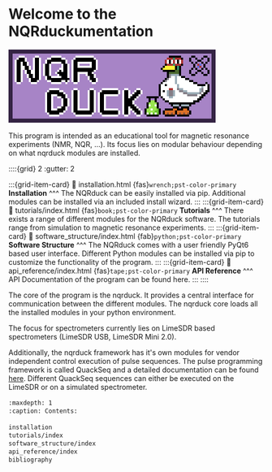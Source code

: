 # Welcome to the NQRduckumentation

<img src="_static/Logo_full.png" alt="NQRduck Logo" class="center">
<br>

This program is intended as an educational tool for magnetic resonance experiments (NMR, NQR, ...). Its focus lies on modular behaviour depending on what nqrduck modules are installed.

::::{grid} 2
:gutter: 2

:::{grid-item-card}
:link: installation.html
{fas}`wrench;pst-color-primary`  **Installation**
^^^
The NQRduck can be easily installed via pip. Additional modules can be installed via an included install wizard.
:::
:::{grid-item-card}
:link: tutorials/index.html
{fas}`book;pst-color-primary`  **Tutorials**
^^^
There exists a range of different modules for the NQRduck software. The tutorials range from simulation to magnetic resonance experiments.
:::
:::{grid-item-card}
:link: software_structure/index.html
{fab}`python;pst-color-primary`  **Software Structure**
^^^
The NQRduck comes with a user friendly PyQt6 based user interface. Different Python modules can be installed via pip to customize the functionality of the program.
:::
:::{grid-item-card}
:link: api_reference/index.html
{fas}`tape;pst-color-primary`  **API Reference**
^^^
API Documentation of the program can be found here.
:::
::::

The core of the program is the nqrduck. It provides a central interface for communication between the different modules. The nqrduck core loads all the installed modules in your python environment.

The focus for spectrometers currently lies on LimeSDR based spectrometers (LimeSDR USB, LimeSDR Mini 2.0).

Additionally, the nqrduck framework has it's own modules for vendor independent control execution of pulse sequences. The pulse programming framework is called QuackSeq and a detailed documentation can be found [here](api_reference/quackseq.html).
Different QuackSeq sequences can either be executed on the LimeSDR or on a simulated spectrometer.

```{toctree}
:maxdepth: 1
:caption: Contents:

installation
tutorials/index
software_structure/index
api_reference/index
bibliography
```
